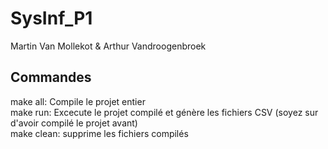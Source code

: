 # SysInf_P1
Martin Van Mollekot & Arthur Vandroogenbroek

## Commandes
make all: Compile le projet entier \
make run: Excecute le projet compilé et génère les fichiers CSV (soyez sur d'avoir compilé le projet avant) \
make clean: supprime les fichiers compilés
